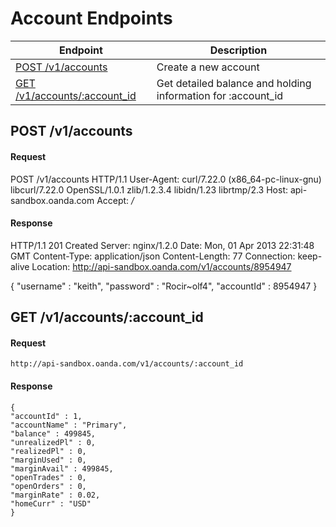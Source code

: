 # Account Endpoints

| Endpoint | Description |
| ---- | ---- |
| [POST /v1/accounts](https://github.com/oanda/apidocs/blob/master/sections/accounts.md#post-v1accounts) | Create a new account |
| [GET /v1/accounts/:account_id](https://github.com/oanda/apidocs/blob/master/sections/accounts.md#get-v1accountsaccount_id) | Get detailed balance and holding information for :account_id |

## POST /v1/accounts

#### Request
POST /v1/accounts HTTP/1.1
User-Agent: curl/7.22.0 (x86_64-pc-linux-gnu) libcurl/7.22.0 OpenSSL/1.0.1 zlib/1.2.3.4 libidn/1.23 librtmp/2.3
Host: api-sandbox.oanda.com
Accept: */*


#### Response
HTTP/1.1 201 Created
Server: nginx/1.2.0
Date: Mon, 01 Apr 2013 22:31:48 GMT
Content-Type: application/json
Content-Length: 77
Connection: keep-alive
Location: http://api-sandbox.oanda.com/v1/accounts/8954947

{
    "username" : "keith",
    "password" : "Rocir~olf4",
    "accountId" : 8954947
}

## GET /v1/accounts/:account_id
#### Request
    http://api-sandbox.oanda.com/v1/accounts/:account_id

#### Response
    {
	"accountId" : 1,
	"accountName" : "Primary",
	"balance" : 499845,
	"unrealizedPl" : 0,
	"realizedPl" : 0,
	"marginUsed" : 0,
	"marginAvail" : 499845,
	"openTrades" : 0,
	"openOrders" : 0,
	"marginRate" : 0.02,
	"homeCurr" : "USD"
    }
